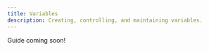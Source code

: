 ```yaml
---
title: Variables
description: Creating, controlling, and maintaining variables.
---
```


Guide coming soon!

